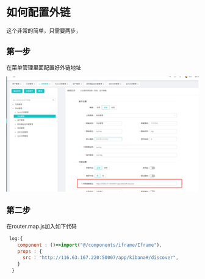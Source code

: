 # 如何配置外链

这个非常的简单，只需要两步，



## 第一步

在菜单管理里面配置好外链地址

![image-20230814235321787](../../resources/image-20230814235321787.png)



## 第二步

在router.map.js加入如下代码

```js
 log:{
    component : ()=>import("@/components/iframe/Iframe"),
    props : {
      src : "http://116.63.167.220:50007/app/kibana#/discover",
    }
  }
```

